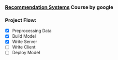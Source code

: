 ### [Recommendation Systems](https://developers.google.com/machine-learning/recommendation) Course by google

### Project Flow:

-   [x] Preprocessing Data
-   [x] Build Model
-   [x] Write Server
-   [ ] Write Client
-   [ ] Deploy Model
